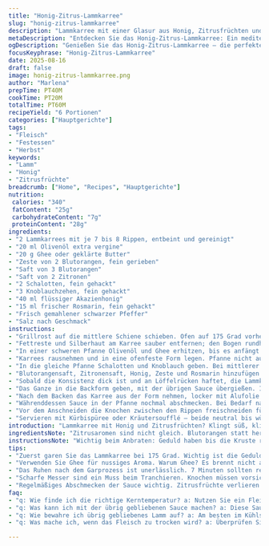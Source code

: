 ```yaml
---
title: "Honig-Zitrus-Lammkarree"
slug: "honig-zitrus-lammkarree"
description: "Lammkarree mit einer Glasur aus Honig, Zitrusfrüchten und frischen Kräutern. Orangensaft ersetzt durch Blutorangen für mehr Tiefe. Limetten getauscht gegen Zitronen. Thymian durch Rosmarin ergänzt. Garen bei 175 °C. Eingekochte Sauce wird sirupartig und umhüllt das Fleisch. Ruhenlassen ist entscheidend, damit sich die Säfte verteilen. Kein Überwürzen mit Salz, am Ende vorsichtig abschmecken. Butter durch Ghee ersetzt für ein nussiges Aroma ohne Milchreste. Zwiebeln zusätzlich karamellisiert, um der Säure entgegenzuwirken. "
metaDescription: "Entdecken Sie das Honig-Zitrus-Lammkarree: Ein mediterranes Rezept voller Geschmack und Tiefen, ideal für besondere Anlässe."
ogDescription: "Genießen Sie das Honig-Zitrus-Lammkarree – die perfekte Kombination aus süßen und herzhaften Aromen, die Ihre Gäste beeindrucken wird."
focusKeyphrase: "Honig-Zitrus-Lammkarree"
date: 2025-08-16
draft: false
image: honig-zitrus-lammkarree.png
author: "Marlena"
prepTime: PT40M
cookTime: PT20M
totalTime: PT60M
recipeYield: "6 Portionen"
categories: ["Hauptgerichte"]
tags:
- "Fleisch"
- "Festessen"
- "Herbst"
keywords:
- "Lamm"
- "Honig"
- "Zitrusfrüchte"
breadcrumb: ["Home", "Recipes", "Hauptgerichte"]
nutrition: 
 calories: "340"
 fatContent: "25g"
 carbohydrateContent: "7g"
 proteinContent: "28g"
ingredients:
- "2 Lammkarrees mit je 7 bis 8 Rippen, entbeint und gereinigt"
- "20 ml Olivenöl extra vergine"
- "20 g Ghee oder geklärte Butter"
- "Zeste von 2 Blutorangen, fein gerieben"
- "Saft von 3 Blutorangen"
- "Saft von 2 Zitronen"
- "2 Schalotten, fein gehackt"
- "3 Knoblauchzehen, fein gehackt"
- "40 ml flüssiger Akazienhonig"
- "15 ml frischer Rosmarin, fein gehackt"
- "Frisch gemahlener schwarzer Pfeffer"
- "Salz nach Geschmack"
instructions:
- "Grillrost auf die mittlere Schiene schieben. Ofen auf 175 Grad vorheizen; keine Umluft, damit die Hitze sanft bleibt."
- "Fettreste und Silberhaut am Karree sauber entfernen; den Bogen rundherum hübsch freilegen. Vom Metzger vorbereiten lassen, falls es zu fummelig wird. Anschließend großzügig salzen, aber nicht übertreiben, das Fleisch soll später die Sauce aufnehmen."
- "In einer schweren Pfanne Olivenöl und Ghee erhitzen, bis es anfängt leicht zu duften und schimmern. Karrees von allen Seiten kräftig anbraten – sollen schön braun werden, nicht gar, nur Farbe. Geräusch des brutzelnden Fleisches zeigt an, dass der Moment stimmt, nicht wenden, bevor sich die Kruste bildet."
- "Karrees rausnehmen und in eine ofenfeste Form legen. Pfanne nicht ausspülen, bleibt Geschmacksträger für die Sauce."
- "In die gleiche Pfanne Schalotten und Knoblauch geben. Bei mittlerer Hitze glasig schwitzen, nicht verbrennen lassen, sonst wird die Sauce bitter."
- "Blutorangensaft, Zitronensaft, Honig, Zeste und Rosmarin hinzufügen. Hitze erhöhen und Eindicken lassen; das dauert mindestens 7 Minuten, Farbe ändert sich, wird glänzend und sirupartig. Dabei gelegentlich umrühren, aber nicht zu oft, sonst reisst die Sauce."
- "Sobald die Konsistenz dick ist und an Löffelrücken haftet, die Lammkarrees wieder in die Pfanne geben. Fleisch vollständig mit der Glasur überziehen, auch die Seiten. Ein Großteil sollte sich in der Pfanne sammeln."
- "Das Ganze in die Backform geben, mit der übrigen Sauce übergießen. Im Ofen 15 bis 20 Minuten garen. Kerntemperatur testen: 58 bis 62 Grad für rosa. Mit Fingerprobe: Fleisch sollte noch leicht nachgeben, keinesfalls fest oder trocken."
- "Nach dem Backen das Karree aus der Form nehmen, locker mit Alufolie abdecken. Mindestens 7 Minuten ruhen lassen. Die Säfte verteilen sich, Fleisch wird saftig."
- "Währenddessen Sauce in der Pfanne nochmal abschmecken. Bei Bedarf nachwürzen mit Salz und Pfeffer. Falls zu dick, mit etwas Wasser oder mehr Blutorangensaft verlängern."
- "Vor dem Anschneiden die Knochen zwischen den Rippen freischneiden für besseres Portionieren. Messer gut scharf, präzise Schnitte, sonst zerreißt das Fleisch."
- "Servieren mit Kürbispüree oder Kräutersoufflé – beide neutral bis würzig, um die Zitrussüße zu balancieren. Ich mag besonders das Püree mit einem Klecks Ahornsirup, hebt die herbstliche Note hervor."
introduction: "Lammkarree mit Honig und Zitrusfrüchten? Klingt süß, klingt schwer? Weit gefehlt. Die Balance zwischen der Säure von Blutorangen und Zitronen gepaart mit wildem Rosmarin und nussigem Ghee macht's. Manchmal zuviel Süße, manchmal zu saftlos – meine ersten Versuche. Jetzt bringe ich’s genau auf den Punkt. Wichtig: Das Bräunen der Kruste, die Einkochzeit der Sauce und das ruhen nach dem Ofen – drei killer Schrittmacher für Aroma und Textur. Statt Limetten Zitronen – frischer, mehr Säure, passt besser zum Rosmarin. Und Schalotten für süße Tiefe, statt Knoblauch pur. So bekommt das Ganze mehr Komplexität. Keine Angst vor den Aromen. Wer Herz und Zeit in die Sauce steckt, wird belohnt."
ingredientsNote: "Zitrusaromen sind nicht gleich. Blutorangen statt herkömmlicher Orangen geben mehr Farbe und eine leichte Bitternote, die mir persönlich besser schmeckt. Zitrone statt Limette bringt eine feste Säure, die nicht so schnell umkippt. Ghee statt Butter hält die Sauce stabiler bei Hitze, ohne Milchfeststoffe, die anbrennen können. Schalotten ergänzen den Knoblauch mit milder Süße, perfekt für lange Reduktion. Für eine vegane Alternative Lamm durch Pilze ersetzen und Ghee durch Olivenöl. Honig lässt sich mit Ahornsirup ersetzen, wird aber etwas dünner in der Konsistenz. Salz zu Beginn, nicht zu viel, später nachwürzen – so kontrolliert man den Geschmack. Auch frischer Rosmarin statt Thymian gibt mehr Biss, vorsichtig dosieren. Bei Knochenentfernung hilft ein scharfes Messer und Geduld; man spart sich zum Schneiden die Sauerei und sieht gut aus auf dem Teller."
instructionsNote: "Wichtig beim Anbraten: Geduld haben bis die Kruste richtig braun ist, sonst klebt das Fleisch in der Pfanne fest. Hitze hoch genug, aber nicht so, dass das Fett raucht. Schalotten und Knoblauch brauchen Zeit, glasig zu werden, aber niemals braun, sonst Bitterstoffe. Reduktionszeit unbedingt verlängern – bei zu wenig Zeit bleibt die Sauce wässrig, sie muss dickflüssig und glänzend aussehen. Das Einkochen spürt man auch am Geruch: süßlich, intensiver. Bei Wiedereinlegen des Fleisches in die Pfanne fällt die Temperatur kurz ab, also Sauce nochmal kurz aufstellen. Backzeit lieber nach Gefühl als Zeit: Fleisch soll federnd sein, nicht fest. Ruhephase nach dem Garen ist Pflicht, sonst läuft Saft beim Schneiden aus – führt sonst zu trockenem Fleisch. Sauce vor dem Servieren abschmecken, nachwürzen ist Pflicht, da Zitrus beim Kochen seine Intensität verliert. Beim Tranchieren helfen scharfe Messer und Frische, Knochen einfach freischneiden. Wer Zeit hat, lässt die Sauce auf dem Herd bei niedrigster Hitze einkochen und gibt sie dann warm zum Fleisch."
tips:
- "Zuerst garen Sie das Lammkarree bei 175 Grad. Wichtig ist die Geduld beim Anbraten. Lassen Sie die Kruste bis zur perfekten Bräune. Der Klang des brutzelnden Fettes. Das gibt den Hinweis. Abstand zu halten ist wichtig."
- "Verwenden Sie Ghee für nussiges Aroma. Warum Ghee? Es brennt nicht an, hält die Sauce glatt. Für vegane Alternativen Pilze statt Lamm. Olivenöl statt Ghee für die Sauce. Honig durch Ahornsirup geht auch, Konsistenz ändert sich aber."
- "Das Ruhen nach dem Garprozess ist unerlässlich. 7 Minuten sollten reichen, damit sich die Säfte setzen. Wenn Sie das Fleisch zu früh schneiden, läuft alles aus. Das hat mich oft geärgert. Jetzt weiß ich es besser."
- "Scharfe Messer sind ein Muss beim Tranchieren. Knochen müssen vorsichtig freigeschnitten werden. Geduld ist gefragt. Schnittführung ist entscheidend. Ansonsten alles zerreißen. Bessere Optik auf dem Teller – das verdient Respekt."
- "Regelmäßiges Abschmecken der Sauce wichtig. Zitrusfrüchte verlieren beim Kochen Intensität. Spätes Nachwürzen ist nötig. Sehen Sie zu, dass die Sauce dick und glänzend ist. Ein gutes Zeichen für den perfekten Geschmack."
faq:
- "q: Wie finde ich die richtige Kerntemperatur? a: Nutzen Sie ein Fleischthermometer. 58 bis 62 Grad sind optimal. Drücken Sie leicht. Es sollte nachgeben, nicht fest sein."
- "q: Was kann ich mit der übrig gebliebenen Sauce machen? a: Diese Sauce eignet sich perfekt als Marinade. Oder über Gemüse geben. Auch zu Pasta fantastisch."
- "q: Wie bewahre ich übrig gebliebenes Lamm auf? a: Am besten im Kühlschrank in einem luftdichten Behälter. Heizbedarf immer beachten. Im Ofen bei 150 Grad aufwärmen. Luftfeuchtigkeit vermeiden."
- "q: Was mache ich, wenn das Fleisch zu trocken wird? a: Überprüfen Sie die Garzeit. Vielleicht das nächste Mal kürzer garen. Bei der Ruhezeit einfach noch etwas länger warten. Ggf. mit Brühe versehen."

---
```

